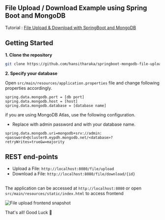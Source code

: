 ## File Upload / Download Example using Spring Boot and MongoDB

Tutorial : [File Upload & Download with SpringBoot and MongoDB](https://hansanitharaka.medium.com/file-upload-with-springboot-and-mongodb-76a8f5b9f75d)

## Getting Started
**1. Clone the repository**
```bash
git clone https://github.com/hansitharaka/springboot-mongodb-file-upload-download.git
```
**2. Specify your database**

Open `src/main/resources/application.properties` file and change following properties accordingly.

```properties
spring.data.mongodb.port = [db port]
spring.data.mongodb.host = [host]
spring.data.mongodb.database = [database name]
```
if you are using MongoDB Atlas, use the following configuration.
* Replace <password> with admin password and <database> with your database name.

```properties
spring.data.mongodb.uri=mongodb+srv://admin:<password>@cluster0.eypdh.mongodb.net/<database>?retryWrites=true&w=majority
```

## REST end-points
* Upload a File: `http://localhost:8080/file/upload`
* Download a File: `http://localhost:8080/file/download/{id}`

##
The application can be accessed at `http://localhost:8080` or open `src/main/resources/static/index.html` to access frontend

![File upload frontend snapshot](/src/main/resources/images/frontend.png)


That's all! Good Luck :muscle:
